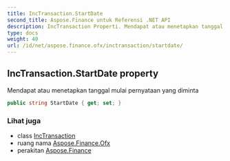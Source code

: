 ```yaml
---
title: IncTransaction.StartDate
second_title: Aspose.Finance untuk Referensi .NET API
description: IncTransaction Properti. Mendapat atau menetapkan tanggal mulai pernyataan yang diminta
type: docs
weight: 40
url: /id/net/aspose.finance.ofx/inctransaction/startdate/
---
```

## IncTransaction.StartDate property

Mendapat atau menetapkan tanggal mulai pernyataan yang diminta

```csharp
public string StartDate { get; set; }
```

### Lihat juga

* class [IncTransaction](../)
* ruang nama [Aspose.Finance.Ofx](../../inctransaction/)
* perakitan [Aspose.Finance](../../../)


